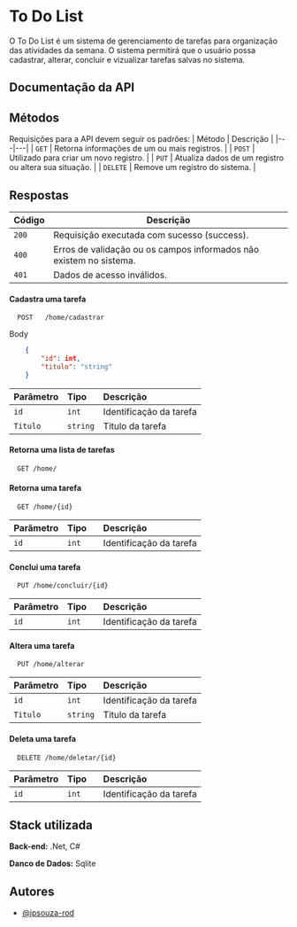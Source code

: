 
# To Do List
O To Do List é um sistema de gerenciamento de tarefas para organização das atividades da semana. O sistema permitirá que o usuário possa cadastrar, alterar, concluir e vizualizar tarefas salvas no sistema.
## Documentação da API

## Métodos
Requisições para a API devem seguir os padrões:
| Método | Descrição |
|---|---|
| `GET` | Retorna informações de um ou mais registros. |
| `POST` | Utilizado para criar um novo registro. |
| `PUT` | Atualiza dados de um registro ou altera sua situação. |
| `DELETE` | Remove um registro do sistema. |


## Respostas

| Código | Descrição |
|---|---|
| `200` | Requisição executada com sucesso (success).|
| `400` | Erros de validação ou os campos informados não existem no sistema.|
| `401` | Dados de acesso inválidos.|


#### Cadastra uma tarefa

```http
  POST   /home/cadastrar
```

Body
```json
    {
        "id": int,
        "titulo": "string"
    }
```

| Parâmetro   | Tipo       | Descrição                           |
| :---------- | :--------- | :---------------------------------- |
| `id` | `int   ` | Identificação da tarefa |
| `Titulo` | `string` |  Titulo da tarefa |

#### Retorna uma lista de tarefas

```http
  GET /home/
```
#### Retorna uma tarefa

```http
  GET /home/{id}
```
| Parâmetro   | Tipo       | Descrição                           |
| :---------- | :--------- | :---------------------------------- |
| `id` | `int   ` | Identificação da tarefa |

#### Conclui uma tarefa

```http
  PUT /home/concluir/{id}
```
| Parâmetro   | Tipo       | Descrição                           |
| :---------- | :--------- | :---------------------------------- |
| `id` | `int   ` | Identificação da tarefa |

#### Altera uma tarefa

```http
  PUT /home/alterar
```
| Parâmetro   | Tipo       | Descrição                           |
| :---------- | :--------- | :---------------------------------- |
| `id` | `int   ` | Identificação da tarefa |
| `Titulo` | `string` |  Titulo da tarefa |

#### Deleta uma tarefa

```http
  DELETE /home/deletar/{id}
```
| Parâmetro   | Tipo       | Descrição                           |
| :---------- | :--------- | :---------------------------------- |
| `id` | `int   ` | Identificação da tarefa |




## Stack utilizada
**Back-end:** .Net, C#

**Danco de Dados:** Sqlite 


## Autores

- [@jpsouza-rod](https://www.github.com/jpsouza-rod)


